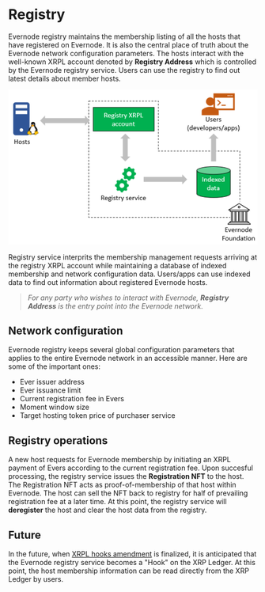 # Registry
Evernode registry maintains the membership listing of all the hosts that have registered on Evernode. It is also the central place of truth about the Evernode network configuration parameters. The hosts interact with the well-known XRPL account denoted by **Registry Address** which is controlled by the Evernode registry service. Users can use the registry to find out latest details about member hosts.

![Registry](../img/registry-no-hooks.PNG)

Registry service interprits the membership management requests arriving at the registry XRPL account while maintaining a database of indexed membership and network configuration data. Users/apps can use indexed data to find out information about registered Evernode hosts.

> _For any party who wishes to interact with Evernode, **Registry Address** is the entry point into the Evernode network._

## Network configuration
Evernode registry keeps several global configuration parameters that applies to the entire Evernode network in an accessible manner. Here are some of the important ones:

- Ever issuer address
- Ever issuance limit
- Current registration fee in Evers
- Moment window size
- Target hosting token price of purchaser service

## Registry operations
A new host requests for Evernode membership by initiating an XRPL payment of Evers according to the current registration fee. Upon succesful processing, the registry service issues the **Registration NFT** to the host. The Registration NFT acts as proof-of-membership of that host within Evernode. The host can sell the NFT back to registry for half of prevailing registration fee at a later time. At this point, the registry service will **deregister** the host and clear the host data from the registry.

## Future
In the future, when [XRPL hooks amendment](https://xrpl-hooks.readme.io) is finalized, it is anticipated that the Evernode registry service becomes a "Hook" on the XRP Ledger. At this point, the host membership information can be read directly from the XRP Ledger by users.